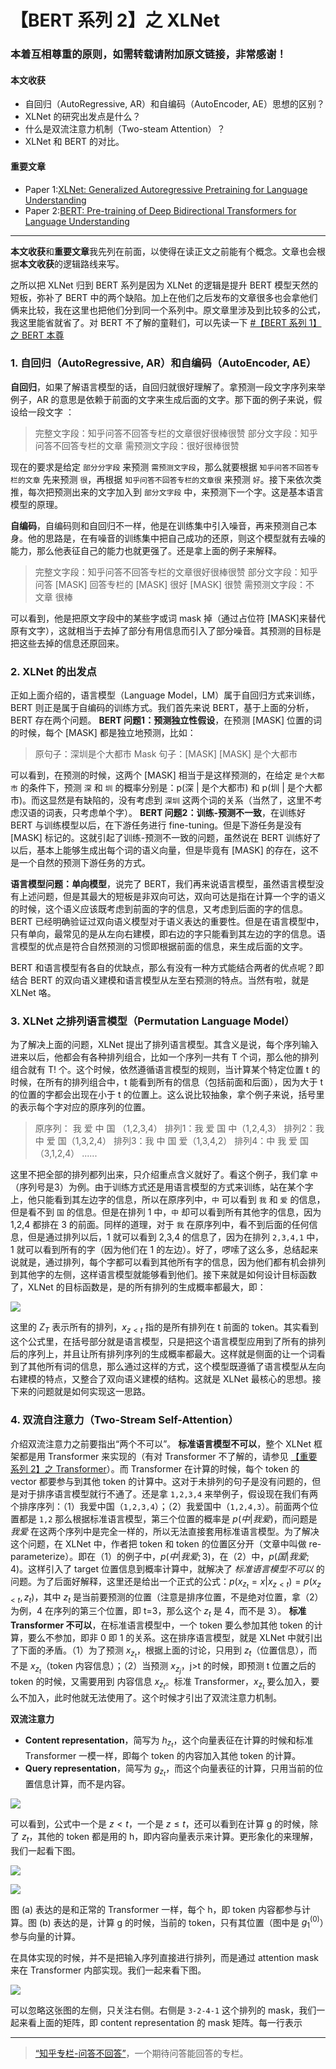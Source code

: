 # 【BERT 系列 2】之 XLNet

### 本着互相尊重的原则，如需转载请附加原文链接，非常感谢！


#### 本文收获
* 自回归（AutoRegressive, AR）和自编码（AutoEncoder, AE）思想的区别？
* XLNet 的研究出发点是什么？
* 什么是双流注意力机制（Two-steam Attention）？
* XLNet 和 BERT 的对比。

#### 重要文章
* <span id = "paper1">Paper 1</span>:[XLNet: Generalized Autoregressive Pretraining for Language Understanding](https://arxiv.org/pdf/1906.08237.pdf)
* <span id = "paper2">Paper 2</span>:[BERT: Pre-training of Deep Bidirectional Transformers for Language Understanding](https://arxiv.org/pdf/1810.04805.pdf)
---
**本文收获**和**重要文章**我先列在前面，以使得在读正文之前能有个概念。文章也会根据**本文收获**的逻辑路线来写。

之所以把 XLNet 归到 BERT 系列是因为 XLNet 的逻辑是提升 BERT 模型天然的短板，弥补了 BERT 中的两个缺陷。加上在他们之后发布的文章很多也会拿他们俩来比较，我在这里也把他们分到同一个系列中。原文章里涉及到比较多的公式，我这里能省就省了。对 BERT 不了解的童鞋们，可以先读一下 [#【BERT 系列 1】之 BERT 本尊](https://zhuanlan.zhihu.com/p/94513051)

### 1. 自回归（AutoRegressive, AR）和自编码（AutoEncoder, AE）
**自回归**，如果了解语言模型的话，自回归就很好理解了。拿预测一段文字序列来举例子，AR 的意思是依赖于前面的文字来生成后面的文字。那下面的例子来说，假设给一段文字 ：

> 完整文字段：知乎问答不回答专栏的文章很好很棒很赞
> 部分文字段：知乎问答不回答专栏的文章
> 需预测文字段：很好很棒很赞

现在的要求是给定 `部分分字段` 来预测 `需预测文字段`，那么就要根据 `知乎问答不回答专栏的文章` 先来预测 `很`，再根据 `知乎问答不回答专栏的文章很` 来预测 `好`。接下来依次类推，每次把预测出来的文字加入到 `部分文字段` 中，来预测下一个字。这是基本语言模型的原理。

**自编码**，自编码则和自回归不一样，他是在训练集中引入噪音，再来预测自己本身。他的思路是，在有噪音的训练集中把自己成功的还原，则这个模型就有去噪的能力，那么他表征自己的能力也就更强了。还是拿上面的例子来解释。

> 完整文字段：知乎问答不回答专栏的文章很好很棒很赞
> 部分文字段：知乎问答 [MASK] 回答专栏的 [MASK] 很好 [MASK] 很赞
> 需预测文字段：不  文章  很棒

可以看到，他是把原文字段中的某些字或词 mask 掉（通过占位符 [MASK]来替代原有文字），这就相当于去掉了部分有用信息而引入了部分噪音。其预测的目标是把这些去掉的信息还原回来。

### 2. XLNet 的出发点
正如上面介绍的，语言模型（Language Model，LM）属于自回归方式来训练，BERT 则正是属于自编码的训练方式。我们首先来说 BERT，基于上面的分析，BERT 存在两个问题。
**BERT 问题1：预测独立性假设**，在预测 [MASK] 位置的词的时候，每个 [MASK] 都是独立地预测，比如：

> 原句子：深圳是个大都市
> Mask 句子：[MASK] [MASK] 是个大都市

可以看到，在预测的时候，这两个 [MASK] 相当于是这样预测的，在给定 `是个大都市` 的条件下，预测 `深` 和 `圳` 的概率分别是：p(深 | 是个大都市) 和 p(圳 | 是个大都市)。而这显然是有缺陷的，没有考虑到 `深圳` 这两个词的关系（当然了，这里不考虑汉语的词表，只考虑单个字）。
**BERT 问题2：训练-预测不一致**，在训练好 BERT 与训练模型以后，在下游任务进行 fine-tuning。但是下游任务是没有 [MASK] 标记的。这就引起了训练-预测不一致的问题，虽然说在 BERT 训练好了以后，基本上能够生成出每个词的语义向量，但是毕竟有 [MASK] 的存在，这不是一个自然的预测下游任务的方式。

**语言模型问题：单向模型**，说完了 BERT，我们再来说语言模型，虽然语言模型没有上述问题，但是其最大的短板是非双向可达，双向可达是指在计算一个字的语义的时候，这个语义应该既考虑到前面的字的信息，又考虑到后面的字的信息。BERT 已经明确验证过双向语义模型对于语义表达的重要性。但是在语言模型中，只有单向，最常见的是从左向右建模，即右边的字只能看到其左边的字的信息。语言模型的优点是符合自然预测的习惯即根据前面的信息，来生成后面的文字。

BERT 和语言模型有各自的优缺点，那么有没有一种方式能结合两者的优点呢？即结合 BERT 的双向语义建模和语言模型从左至右预测的特点。当然有啦，就是 XLNet 咯。

### 3. XLNet 之排列语言模型（Permutation Language Model）
为了解决上面的问题，XLNet 提出了排列语言模型。其含义是说，每个序列输入进来以后，他都会有各种排列组合，比如一个序列一共有 T 个词，那么他的排列组合就有 T! 个。这个时候，依然遵循语言模型的规则，当计算某个特定位置 t 的时候，在所有的排列组合中，t 能看到所有的信息（包括前面和后面），因为大于 t 的位置的字都会出现在小于 t 的位置上。这么说比较抽象，拿个例子来说，括号里的表示每个字对应的原序列的位置。

> 原序列： 我  爱  中  国 （1,2,3,4）
> 排列1：我  爱  国  中（1,2,4,3）
> 排列2：我  中  爱  国（1,3,2,4）
> 排列3：我  中  国  爱（1,3,4,2）
> 排列4：中  我  爱  国（3,1,2,4）
> ......

这里不把全部的排列都列出来，只介绍重点含义就好了。看这个例子，我们拿 `中`（序列号是3）为例。由于训练方式还是用语言模型的方式来训练，站在某个字上，他只能看到其左边字的信息，所以在原序列中，`中` 可以看到 `我` 和 `爱` 的信息，但是看不到 `国` 的信息。但是在排列 1 中，`中` 却可以看到所有其他字的信息，因为 1,2,4 都排在 3 的前面。同样的道理，对于 `我` 在原序列中，看不到后面的任何信息，但是通过排列以后，1 就可以看到 2,3,4 的信息了，因为在排列 `2,3,4,1` 中，1 就可以看到所有的字（因为他们在 1 的左边）。好了，啰嗦了这么多，总结起来说就是，通过排列，每个字都可以看到其他所有字的信息，因为他们都有机会排列到其他字的左侧，这样语言模型就能够看到他们。接下来就是如何设计目标函数了，XLNet 的目标函数是，是的所有排列的生成概率都最大，即：

![](https://github.com/tonywenuon/posters/blob/master/images/bert2/objective.png?raw=true)

这里的 $Z_T$ 表示所有的排列，$x_{z<t}$ 指的是所有排列在 t 前面的 token。其实看到这个公式里，在括号部分就是语言模型，只是把这个语言模型应用到了所有的排列后的序列上，并且让所有排列序列的生成概率都最大。这样就是侧面的让一个词看到了其他所有词的信息，那么通过这样的方式，这个模型既遵循了语言模型从左向右建模的特点，又整合了双向语义建模的结构。这就是 XLNet 最核心的思想。接下来的问题就是如何实现这一思路。

### 4. 双流自注意力（Two-Stream Self-Attention）

介绍双流注意力之前要指出“两个不可以”。
**标准语言模型不可以**，整个 XLNet 框架都是用 Transformer 来实现的（有对 Transformer 不了解的，请参见 [【重要系列 2】之 Transformer](https://zhuanlan.zhihu.com/p/93488997)）。而 Transformer 在计算的时候，每个 token 的 vector 都要参与到其他 token 的计算中。这对于未排列的句子是没有问题的，但是对于排序语言模型就行不通了。还是拿 `1,2,3,4` 来举例子，假设现在我们有两个排序序列：（1）我爱中国（`1,2,3,4`）；（2）我爱国中（`1,2,4,3`）。前面两个位置都是 `1,2` 那么根据标准语言模型，第三个位置的概率是 $p(中 | 我爱)$，而问题是 $我爱$ 在这两个序列中是完全一样的，所以无法直接套用标准语言模型。为了解决这个问题，在 XLNet 中，作者把 token 和 token 的位置区分开（文章中叫做 re-parameterize）。即在（1）的例子中，$p(中 | 我爱; 3)$，在（2）中，$p(国 | 我爱; 4)$。这样引入了 target 位置信息到概率计算中，就解决了 *标准语言模型不可以* 的问题。为了后面好解释，这里还是给出一个正式的公式：$p(x_{z_t}=x | x_{z<t}) = p(x_{z<t}, z_t)$，其中 $z_t$ 是当前要预测的位置（注意是排序位置，不是绝对位置，拿（2）为例，4 在序列的第三个位置，即 t=3，那么这个 $z_t$ 是 4，而不是 3）。
**标准 Transformer 不可以**，在标准语言模型中，一个 token 要么参加其他 token 的计算，要么不参加，即非 0 即 1 的关系。这在排序语言模型，就是 XLNet 中就引出了下面的矛盾。（1）为了预测 $x_{z_t}$，根据上面的讨论，只用到 $z_t$（位置信息），而不是 $x_{z_t}$（token 内容信息）；（2）当预测 $x_{z_j}$，j>t 的时候，即预测 t 位置之后的 token 的时候，又需要用到 内容信息 $x_{z_t}$。标准 Transformer，$x_{z_t}$ 要么加入，要么不加入，此时他就无法使用了。这个时候才引出了双流注意力机制。

**双流注意力**
* **Content representation**，简写为 $h_{z_t}$，这个向量表征在计算的时候和标准 Transformer 一模一样，即每个 token 的内容加入其他 token 的计算。
* **Query representation**，简写为 $g_{z_t}$，而这个向量表征的计算，只用当前的位置信息计算，而不是内容。

![](https://github.com/tonywenuon/posters/blob/master/images/bert2/two_stream.png?raw=true)

可以看到，公式中一个是 $z<t$，一个是 $z \leqslant t$，还可以看到在计算 g 的时候，除了 $z_t$，其他的 token 都是用的 h，即内容向量表示来计算。更形象化的来理解，我们一起看下图。

![](https://github.com/tonywenuon/posters/blob/master/images/bert2/content.png?raw=true)

![](https://github.com/tonywenuon/posters/blob/master/images/bert2/query.png?raw=true)

图 (a) 表达的是和正常的 Transformer 一样，每个 h，即 token 内容都参与计算。图 (b) 表达的是，计算 g 的时候，当前的 token，只有其位置（图中是 $g_1^{(0)}$）参与向量的计算。

在具体实现的时候，并不是把输入序列直接进行排列，而是通过 attention mask 来在 Transformer 内部实现。我们一起来看下图。

![](https://github.com/tonywenuon/posters/blob/master/images/bert2/content_query.png?raw=true)

可以忽略这张图的左侧，只关注右侧。右侧是 `3-2-4-1` 这个排列的 mask，我们一起来看上面的矩阵，即 content representation 的 mask 矩阵。每一行表示






---
> [“知乎专栏-问答不回答”](https://zhuanlan.zhihu.com/question-no-answer)，一个期待问答能回答的专栏。
<!--stackedit_data:
eyJoaXN0b3J5IjpbLTEzMTMxMjk5MTYsNzM1MDE3NjUwLC0xNz
E4Nzc4NjA3LDIwNzA5MzIwODQsLTEzMzk1NzAzOTMsMTY4Nzg2
ODU4MywtMTY5NTEwOTc0MCwtMTAzODE4OTI2OCwtOTU5OTEyND
gsLTg0NDA3MzUyLDMwNjcwMjg3OSwtMTM4MzkyMTM5MSwtNTUz
ODgwODM1LC0xNzA4ODQ1Nzg2XX0=
-->